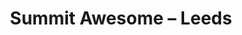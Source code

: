 ---
layout: photo
image: <img class="post-image" src="http://app.resrc.it//oliverash.me/images/8036578489_24f1d26530_b.jpg" alt="" class="resrc">
rewriteUrl: http://www.flickr.com/photos/oliverjash/8036578489
title: Summit Awesome – Leeds
---